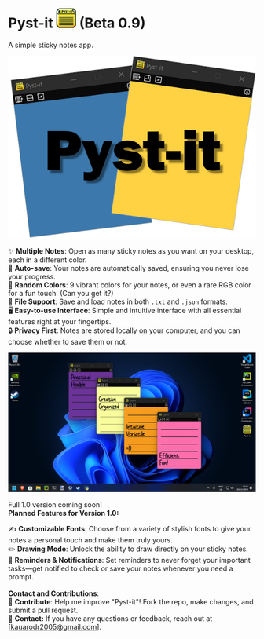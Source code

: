 # Pyst-it <img src="Images/iconicon.png" alt="Ícone" width="40"> (Beta 0.9)
A simple sticky notes app.

<p align="center">
  <img src="Images/logo.png" alt="Imagem">
</p>

✨ **Multiple Notes**: Open as many sticky notes as you want on your desktop, each in a different color.<br>
💾 **Auto-save**: Your notes are automatically saved, ensuring you never lose your progress.<br>
🌈 **Random Colors**: 9 vibrant colors for your notes, or even a rare RGB color for a fun touch. (Can you get it?)<br>
📝 **File Support**: Save and load notes in both `.txt` and `.json` formats.<br>
🖥️ **Easy-to-use Interface**: Simple and intuitive interface with all essential features right at your fingertips.<br>
🔒 **Privacy First**: Notes are stored locally on your computer, and you can choose whether to save them or not.<br>

<p align="center">
  <img src="Images/pic1.png" alt="Imagem">
</p>

Full 1.0 version coming soon!<br>
**Planned Features for Version 1.0:**

✍️ **Customizable Fonts**: Choose from a variety of stylish fonts to give your notes a personal touch and make them truly yours.<br>
✏️ **Drawing Mode**: Unlock the ability to draw directly on your sticky notes.<br>
🔔 **Reminders & Notifications**: Set reminders to never forget your important tasks—get notified to check or save your notes whenever you need a prompt.<br>
<br>
**Contact and Contributions**:<br>
🤝 **Contribute**: Help me improve "Pyst-it"! Fork the repo, make changes, and submit a pull request.<br>
📧 **Contact:** If you have any questions or feedback, reach out at [kauarodr2005@gmail.com].<br>
